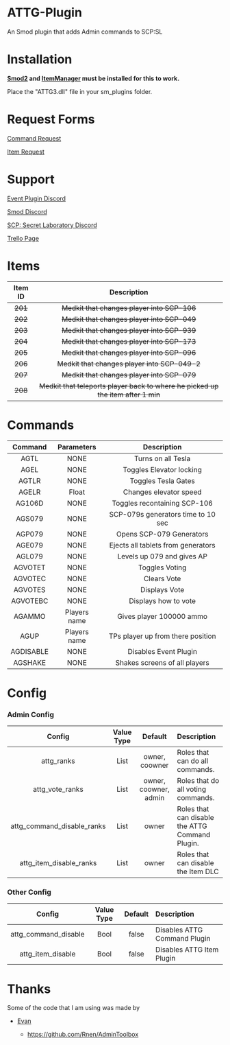 # ATTG-Plugin
An Smod plugin that adds Admin commands to SCP:SL

# Installation
**[Smod2](https://github.com/Grover-c13/Smod2) and [ItemManager](https://github.com/probe4aiur/ItemManager) must be installed for this to work.**

Place the "ATTG3.dll" file in your sm_plugins folder.
# Request Forms

[Command Request](https://goo.gl/forms/GW8Ic4UplluDDP592) 

[Item Request](https://goo.gl/forms/yMY8dRiiafXGqW3y2)

# Support

[Event Plugin Discord](https://discord.gg/8bjsvST)

[Smod Discord](https://discord.gg/nJRA2CT)

[SCP: Secret Laboratory Discord](https://discord.gg/scpsl )

[Trello Page](https://trello.com/b/YpKW1b8p/event-plugin)

# Items
| Item ID       | Description |
| :-------------: | :---------: | 
| ~~201~~ | ~~Medkit that changes player into SCP-106~~ |
| ~~202~~ | ~~Medkit that changes player into SCP-049~~ |
| ~~203~~ | ~~Medkit that changes player into SCP-939~~ |
| ~~204~~ | ~~Medkit that changes player into SCP-173~~ |
| ~~205~~ | ~~Medkit that changes player into SCP-096~~ |
| ~~206~~ | ~~Medkit that changes player into SCP-049-2~~ |
| ~~207~~ | ~~Medkit that changes player into SCP-079~~ |
| ~~208~~ | ~~Medkit that teleports player back to where he picked up the item after 1 min~~ |

# Commands
| Command      | Parameters| Description |
| :-------------: | :---------: | :---------: | 
| AGTL | NONE | Turns on all Tesla |
| AGEL | NONE | Toggles Elevator locking |
| AGTLR | NONE | Toggles Tesla Gates |
| AGELR | Float | Changes elevator speed |
| AG106D | NONE | Toggles recontaining SCP-106 |
| AGS079 | NONE | SCP-079s generators time to 10 sec |
| AGP079 | NONE | Opens SCP-079 Generators |
| AGE079 | NONE | Ejects all tablets from generators |
| AGL079 | NONE | Levels up 079 and gives AP |
| AGVOTET | NONE | Toggles Voting  |
| AGVOTEC | NONE| Clears Vote |
| AGVOTES | NONE | Displays Vote |
| AGVOTEBC| NONE | Displays how to vote |
| AGAMMO | Players name | Gives player 100000 ammo|
| AGUP | Players name | TPs player up from there position |
| AGDISABLE | NONE | Disables Event Plugin |
| AGSHAKE | NONE | Shakes screens of all players |


# Config


### Admin Config
| Config        | Value Type | Default | Description |
| :-------------: | :---------: | :---------: |:------ |
| attg_ranks | List | owner, coowner | Roles that can do all commands. |
| attg_vote_ranks | List | owner, coowner, admin | Roles that do all voting commands. |
| attg_command_disable_ranks | List | owner | Roles that can disable the ATTG Command Plugin. |
| attg_item_disable_ranks | List | owner | Roles that can disable the Item DLC

### Other Config
| Config        | Value Type | Default | Description |
| :-------------: | :---------: | :---------: |:------ |
| attg_command_disable | Bool | false | Disables ATTG Command Plugin |
| attg_item_disable | Bool | false | Disables ATTG Item Plugin |

# Thanks
Some of the code that I am using was made by 

* [Evan](https://github.com/Rnen)

  * https://github.com/Rnen/AdminToolbox
  
